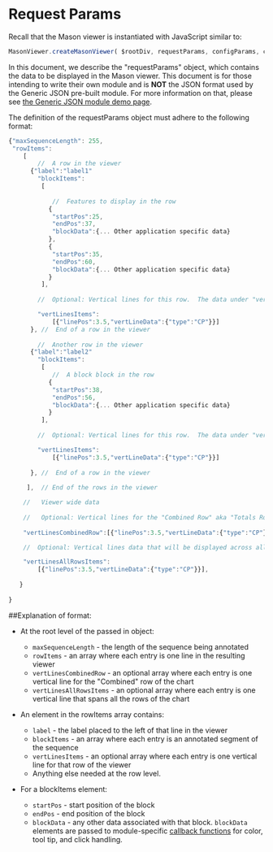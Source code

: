 # Request Params

Recall that the Mason viewer is instantiated with JavaScript similar to:

```javascript
MasonViewer.createMasonViewer( $rootDiv, requestParams, configParams, callbackFunctionsObj );
```
In this document, we describe the "requestParams" object, which contains the data to be displayed in the Mason viewer. This document is for those intending to write their own module and is <b>NOT</b> the JSON format used by the Generic JSON pre-built module. For more information on that, please see <a href="http://www.yeastrc.org/mason/generic-json-module/">the Generic JSON module demo page</a>.

The definition of the requestParams object must adhere to the following format:

```javascript
{"maxSequenceLength": 255,
 "rowItems":
    [
    	//  A row in the viewer
	  {"label":"label1"
		"blockItems":
		 [
		 
		 	//  Features to display in the row
		   {
			"startPos":25,
			"endPos":37,
			"blockData":{... Other application specific data}
		   },
		   {
			"startPos":35,
			"endPos":60,
			"blockData":{... Other application specific data}
		   }
		 ],
		 
		//  Optional: Vertical lines for this row.  The data under "vertLineData" is passed to the callback for determining the color, tool tip, and click handling

		"vertLinesItems":
			[{"linePos":3.5,"vertLineData":{"type":"CP"}}]	
	  }, //  End of a row in the viewer
	 
    	//  Another row in the viewer
	  {"label":"label2"
		"blockItems":
		 [
		 	//  A block block in the row
		   {
			"startPos":38,
			"endPos":56,
			"blockData":{... Other application specific data}
		   }
		 ],
		 
		//  Optional: Vertical lines for this row.  The data under "vertLineData" is passed to the callback for determining the color, tool tip, and click handling

		"vertLinesItems":
			[{"linePos":3.5,"vertLineData":{"type":"CP"}}]	
	  
	  }, //  End of a row in the viewer
	  
	 ],  // End of the rows in the viewer

	//   Viewer wide data
	  
	//   Optional: Vertical lines for the "Combined Row" aka "Totals Row" The data under "vertLinesCombinedRow" is passed to the callback for determining the color, tool tip, and click handling
		
	"vertLinesCombinedRow":[{"linePos":3.5,"vertLineData":{"type":"CP"}}],

	//  Optional: Vertical lines data that will be displayed across all the rows. If the same lines are needed for all the rows, this is the most efficient as they result in far fewer. SVG elements in the viewer.  The data under "vertLineData" is passed to the callback for determining the color, tool tip, and click handling

	"vertLinesAllRowsItems":
		[{"linePos":3.5,"vertLineData":{"type":"CP"}}], 
	 
   }
	
}
```

##Explanation of format:
- At the root level of the passed in object:
	- `maxSequenceLength` - the length of the sequence being annotated
	- `rowItems` - an array where each entry is one line in the resulting viewer
	- `vertLinesCombinedRow` - an optional array where each entry is one vertical line for the "Combined" row of the chart
	- `vertLinesAllRowsItems` - an optional array where each entry is one vertical line that spans all the rows of the chart

- An element in the rowItems array contains:
	- `label` - the label placed to the left of that line in the viewer
	- `blockItems` - an array where each entry is an annotated segment of the sequence
	- `vertLinesItems` - an optional array where each entry is one vertical line for that row of the viewer
	- Anything else needed at the row level.  

- For a blockItems element:
	- `startPos` - start position of the block
	- `endPos` - end position of the block
	- `blockData` - any other data associated with that block. `blockData` elements are passed to module-specific <a href="callback_functions.md">callback functions</a> for color, tool tip, and click handling.


